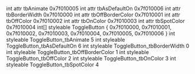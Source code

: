 int attr tbAnimate 0x7f010005
int attr tbAsDefaultOn 0x7f010006
int attr tbBorderWidth 0x7f010000
int attr tbOffBorderColor 0x7f010001
int attr tbOffColor 0x7f010002
int attr tbOnColor 0x7f010003
int attr tbSpotColor 0x7f010004
int[] styleable ToggleButton { 0x7f010000, 0x7f010001, 0x7f010002, 0x7f010003, 0x7f010004, 0x7f010005, 0x7f010006 }
int styleable ToggleButton_tbAnimate 5
int styleable ToggleButton_tbAsDefaultOn 6
int styleable ToggleButton_tbBorderWidth 0
int styleable ToggleButton_tbOffBorderColor 1
int styleable ToggleButton_tbOffColor 2
int styleable ToggleButton_tbOnColor 3
int styleable ToggleButton_tbSpotColor 4
